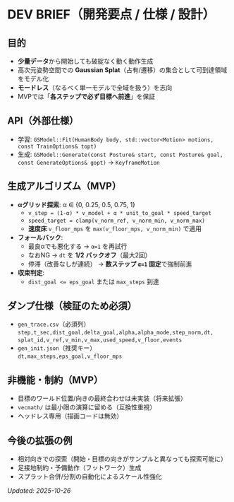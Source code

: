 # DEV BRIEF（開発要点 / 仕様 / 設計）

## 目的
- **少量データ**から開始しても破綻なく動く動作生成
- 高次元姿勢空間での **Gaussian Splat**（占有/遷移）の集合として可到達領域をモデル化
- **モードレス**（なるべく単一モデルで全域を扱う）を志向
- MVPでは「**各ステップで必ず目標へ前進**」を保証

## API（外部仕様）
- 学習: `GSModel::Fit(HumanBody body, std::vector<Motion> motions, const TrainOptions& topt)`
- 生成: `GSModel::Generate(const Posture& start, const Posture& goal, const GenerateOptions& gopt)` → `KeyframeMotion`

## 生成アルゴリズム（MVP）
- **αグリッド探索**: α ∈ {0, 0.25, 0.5, 0.75, 1}
  - `v_step = (1-α) * v_model + α * unit_to_goal * speed_target`
  - `speed_target = clamp(v_norm_ref, v_norm_min, v_norm_max)`
  - **速度床** `v_floor_mps` を `max(v_floor_mps, v_norm_min)` で適用
- **フォールバック**:
  - 最良αでも悪化する → `α=1` を再試行
  - なおNG → `dt` を **1/2 バックオフ**（最大2回）
  - 停滞（改善なしが連続） → **数ステップ `α=1` 固定**で強制前進
- **収束判定**:
  - `dist_goal <= eps_goal` または `max_steps` 到達

## ダンプ仕様（検証のため必須）
- `gen_trace.csv`（必須列）  
  `step,t_sec,dist_goal,delta_goal,alpha,alpha_mode,step_norm,dt,`  
  `splat_id,v_ref,v_min,v_max,used_speed,v_floor,events`
- `gen_init.json`（推奨キー）  
  `dt,max_steps,eps_goal,v_floor_mps`

## 非機能・制約（MVP）
- 目標のワールド位置/向きの最終合わせは未実装（将来拡張）
- `vecmath/` は最小限の演算に留める（互換性重視）
- ヘッドレス専用（描画コードは無効）

## 今後の拡張の例
- 相対向きでの探索（開始・目標の向きがサンプルと異なっても探索可能に）
- 足接地制約・予備動作（フットワーク）生成
- スプラット合併/分割の自動化によるスケール性強化

_Updated: 2025-10-26_
